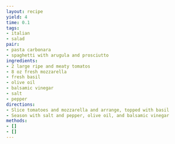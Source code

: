 ```yaml
---
layout: recipe
yield: 4
time: 0.1
tags:
- italian
- salad
pair:
- pasta carbonara
- spaghetti with arugula and prosciutto
ingredients:
- 2 large ripe and meaty tomatos
- 8 oz fresh mozzarella
- fresh basil
- olive oil
- balsamic vinegar
- salt
- pepper
directions:
- Slice tomatoes and mozzarella and arrange, topped with basil
- Season with salt and pepper, olive oil, and balsamic vinegar
methods:
- []
- []
---
```

